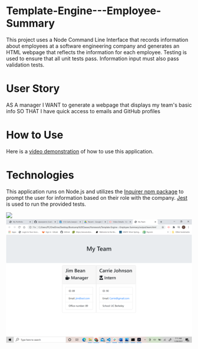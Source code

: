 # Template-Engine---Employee-Summary

This project uses a Node Command Line Interface that records information about employees at a software engineering company and generates an HTML webpage that reflects the information for each employee.  Testing is used to ensure that all unit tests pass.  Information input must also pass validation tests.

# User Story

AS A manager
I WANT to generate a webpage that displays my team's basic info
SO THAT I have quick access to emails and GitHub profiles

# How to Use

Here is a [video demonstration](https://drive.google.com/file/d/14MQZ7KT2zosuHVdwBsU1x97e2cHg9si-/view?usp=sharing) of how to use this application.

# Technologies

This application runs on Node.js and utilizes the [Inquirer npm package](https://www.npmjs.com/package/inquirer) to prompt the user for information based on their role with the company. [Jest](https://jestjs.io/) is used to run the provided tests.

![](images/TeamProfileGenerator.gif)
![](images/TeamWebpage.png)
